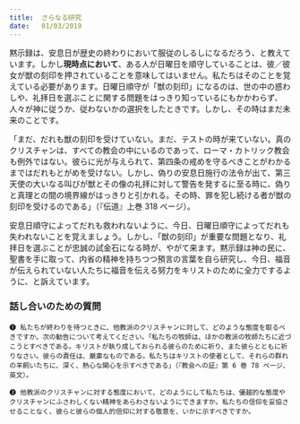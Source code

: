 ```yaml
---
title:  さらなる研究
date:   01/03/2019
---
```


黙示録は、安息日が歴史の終わりにおいて服従のしるしになるだろう、と教えています。しかし**現時点において**、ある人が日曜日を順守していることは、彼／彼女が獣の刻印を押されていることを意味してはいません。私たちはそのことを覚えている必要があります。日曜日順守が「獣の刻印」になるのは、世の中の惑わしや、礼拝日を選ぶことに関する問題をはっきり知っているにもかかわらず、人々が神に従うか、従わないかの選択をしたときです。しかし、その時はまだ未来のことです。

「まだ、だれも獣の刻印を受けていない。まだ、テストの時が来ていない。真のクリスチャンは、すべての教会の中にいるのであって、ローマ・カトリック教会も例外ではない。彼らに光が与えられて、第四条の戒めを守るべきことがわかるまではだれもとがめを受けない。しかし、偽りの安息日施行の法令が出て、第三天使の大いなる叫びが獣とその像の礼拝に対して警告を発するに至る時に、偽りと真理との間の境界線がはっきりと引かれる。その時、罪を犯し続ける者が獣の刻印を受けるのである」（『伝道』上巻 318 ページ）。

安息日順守によってだれも救われないように、今日、日曜日順守によってだれも失われないことを覚えましょう。しかし、「獣の刻印」が重要な問題となり、礼拝日を選ぶことが忠誠の試金石になる時が、やがて来ます。黙示録は神の民に、聖書を手に取って、内省の精神を持ちつつ預言の言葉を自ら研究し、今日、福音が伝えられていない人たちに福音を伝える努力をキリストのために全力でするように、と訴えています。

### 話し合いのための質問

`❶ 私たちが終わりを待つときに、他教派のクリスチャンに対して、どのような態度を取るべきですか。次の勧告について考えてください。「私たちの牧師は、ほかの教派の牧師たちに近づこうとすべきである。キリストが執り成しておられる彼らのために祈り、また彼らとともに祈りなさい。彼らの責任は、厳粛なものである。私たちはキリストの使者として、それらの群れの羊飼いたちに、深く、熱心な関心を示すべきである」（『教会への証』第 6 巻 78 ページ、英文）。`

`❷ 他教派のクリスチャンに対する態度において、どのようにして私たちは、優越的な態度やクリスチャンにふさわしくない精神をあらわさないようにできますか。私たちの信仰を妥協させることなく、彼らと彼らの個人的信仰に対する敬意を、いかに示すべきですか。`